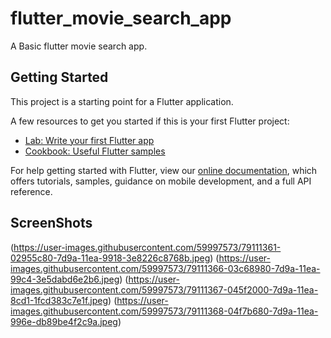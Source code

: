 # flutter_movie_search_app

A Basic flutter movie search app.

## Getting Started

This project is a starting point for a Flutter application.

A few resources to get you started if this is your first Flutter project:

- [Lab: Write your first Flutter app](https://flutter.dev/docs/get-started/codelab)
- [Cookbook: Useful Flutter samples](https://flutter.dev/docs/cookbook)

For help getting started with Flutter, view our
[online documentation](https://flutter.dev/docs), which offers tutorials,
samples, guidance on mobile development, and a full API reference.

## ScreenShots
(https://user-images.githubusercontent.com/59997573/79111361-02955c80-7d9a-11ea-9918-3e8226c8768b.jpeg)
(https://user-images.githubusercontent.com/59997573/79111366-03c68980-7d9a-11ea-99c4-3e5dabd6e2b6.jpeg)
(https://user-images.githubusercontent.com/59997573/79111367-045f2000-7d9a-11ea-8cd1-1fcd383c7e1f.jpeg)
(https://user-images.githubusercontent.com/59997573/79111368-04f7b680-7d9a-11ea-996e-db89be4f2c9a.jpeg)
